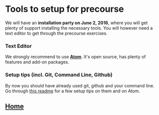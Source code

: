 # Tools to setup for precourse
We will have an **installation party on June 2, 2016**, where you will get plenty of support installing the necessary tools. You will however need a text editor to get through the precourse exercises.

### Text Editor
We strongly recommend to use **[Atom](https://atom.io/)**. It's open source, has plenty of features and add-on packages.

### Setup tips (incl. Git, Command Line, Github)
By now you should have already used git, github and your command line. Go through [this readme](https://github.com/dwyl/dev-setup) for a few setup tips on them and on  Atom.

## [Home](https://github.com/foundersandcoders/pre-course-materials/edit/master/README.md)
